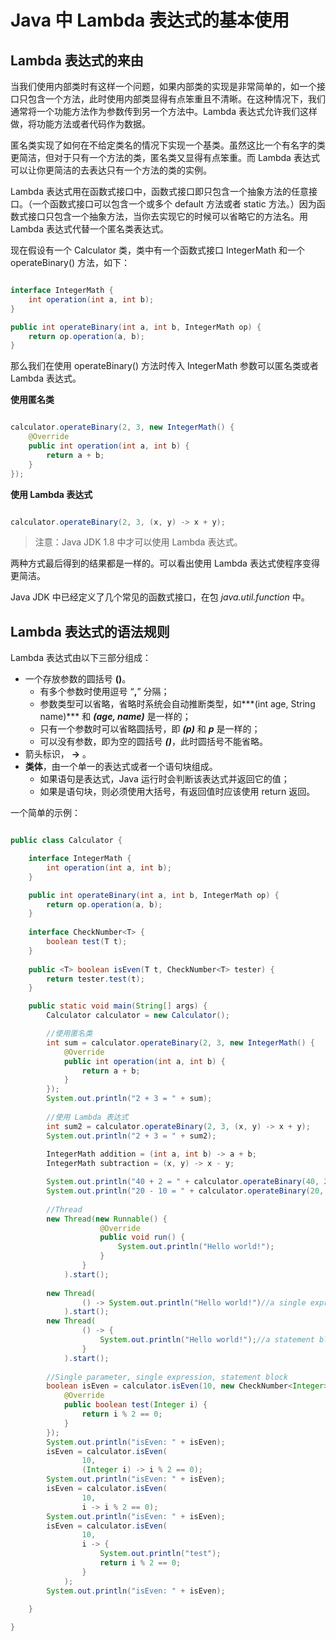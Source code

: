 # **Java 中 Lambda 表达式的基本使用** #

## **Lambda 表达式的来由** ##

当我们使用内部类时有这样一个问题，如果内部类的实现是非常简单的，如一个接口只包含一个方法，此时使用内部类显得有点笨重且不清晰。在这种情况下，我们通常将一个功能方法作为参数传到另一个方法中。Lambda 表达式允许我们这样做，将功能方法或者代码作为数据。  

匿名类实现了如何在不给定类名的情况下实现一个基类。虽然这比一个有名字的类更简洁，但对于只有一个方法的类，匿名类又显得有点笨重。而 Lambda 表达式可以让你更简洁的去表达只有一个方法的类的实例。  

Lambda 表达式用在函数式接口中，函数式接口即只包含一个抽象方法的任意接口。（一个函数式接口可以包含一个或多个 default 方法或者 static 方法。）因为函数式接口只包含一个抽象方法，当你去实现它的时候可以省略它的方法名。用 Lambda 表达式代替一个匿名类表达式。

现在假设有一个 Calculator 类，类中有一个函数式接口 IntegerMath 和一个 operateBinary() 方法，如下：   

```java

interface IntegerMath {
	int operation(int a, int b);
}

public int operateBinary(int a, int b, IntegerMath op) {
	return op.operation(a, b);
}

```

那么我们在使用 operateBinary() 方法时传入 IntegerMath 参数可以匿名类或者 Lambda 表达式。    

**使用匿名类** 

```java

calculator.operateBinary(2, 3, new IntegerMath() {
	@Override
	public int operation(int a, int b) {
		return a + b;
	}
});

```

**使用 Lambda 表达式**

```java

calculator.operateBinary(2, 3, (x, y) -> x + y);

```

> 注意：Java JDK 1.8 中才可以使用 Lambda 表达式。

两种方式最后得到的结果都是一样的。可以看出使用 Lambda 表达式使程序变得更简洁。  

Java JDK 中已经定义了几个常见的函数式接口，在包 *java.util.function* 中。

## **Lambda 表达式的语法规则** ##

Lambda 表达式由以下三部分组成：  

- 一个存放参数的圆括号 **()**。
	- 有多个参数时使用逗号 “**,**” 分隔；
	- 参数类型可以省略，省略时系统会自动推断类型，如***(int age, String name)*** 和 ***(age, name)*** 是一样的； 
	- 只有一个参数时可以省略圆括号，即 ***(p)*** 和 ***p*** 是一样的；
	- 可以没有参数，即为空的圆括号 ***()***，此时圆括号不能省略。
- 箭头标识， **->** 。
- **类体**，由一个单一的表达式或者一个语句块组成。
	- 如果语句是表达式，Java 运行时会判断该表达式并返回它的值；
	- 如果是语句块，则必须使用大括号，有返回值时应该使用 return 返回。

一个简单的示例：  

```java

public class Calculator {

	interface IntegerMath {
		int operation(int a, int b);
	}

	public int operateBinary(int a, int b, IntegerMath op) {
		return op.operation(a, b);
	} 
	
	interface CheckNumber<T> {
		boolean test(T t);
	}
	
	public <T> boolean isEven(T t, CheckNumber<T> tester) {
		return tester.test(t);
	}

	public static void main(String[] args) {
		Calculator calculator = new Calculator();

		//使用匿名类
		int sum = calculator.operateBinary(2, 3, new IntegerMath() {
			@Override
			public int operation(int a, int b) {
				return a + b;
			}
		});
		System.out.println("2 + 3 = " + sum);
		
		//使用 Lambda 表达式
		int sum2 = calculator.operateBinary(2, 3, (x, y) -> x + y);
		System.out.println("2 + 3 = " + sum2);
		
		IntegerMath addition = (int a, int b) -> a + b;
		IntegerMath subtraction = (x, y) -> x - y;

		System.out.println("40 + 2 = " + calculator.operateBinary(40, 2, addition));
		System.out.println("20 - 10 = " + calculator.operateBinary(20, 10, subtraction));
		
		//Thread
		new Thread(new Runnable() {	
					@Override
					public void run() {
						System.out.println("Hello world!");
					}
				}
			).start();
		
		new Thread(
				() -> System.out.println("Hello world!")//a single expression 
			).start();
		new Thread(
				() -> { 
					System.out.println("Hello world!");//a statement block
				}
			).start();
		
		//Single parameter, single expression, statement block
		boolean isEven = calculator.isEven(10, new CheckNumber<Integer>() {
			@Override
			public boolean test(Integer i) {
				return i % 2 == 0;
			}
		});
		System.out.println("isEven: " + isEven);
		isEven = calculator.isEven(
				10, 
				(Integer i) -> i % 2 == 0);
		System.out.println("isEven: " + isEven);
		isEven = calculator.isEven(
				10, 
				i -> i % 2 == 0);
		System.out.println("isEven: " + isEven);
		isEven = calculator.isEven(
				10, 
				i -> {
					System.out.println("test");
					return i % 2 == 0;
				}
			);
		System.out.println("isEven: " + isEven);
		
	}

}

```
